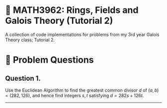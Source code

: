 # 📌 MATH3962: Rings, Fields and Galois Theory (Tutorial 2)

A collection of code implementations for problems from my 3rd year Galois Theory class; Tutorial 2.

# 📘 Problem Questions

## Question 1.

Use the Euclidean Algorithm to find the greatest common divisor $d$ of $(a, b) = (282, 126)$, and hence
find integers $s, t$ satisfying $d = 282s + 126t$.

---
